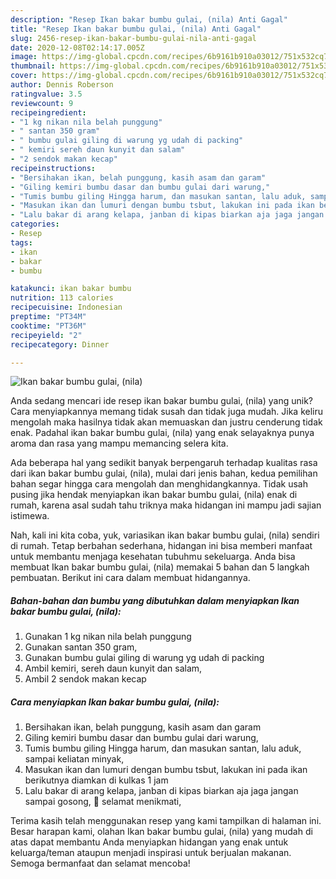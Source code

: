 ```yaml
---
description: "Resep Ikan bakar bumbu gulai, (nila) Anti Gagal"
title: "Resep Ikan bakar bumbu gulai, (nila) Anti Gagal"
slug: 2456-resep-ikan-bakar-bumbu-gulai-nila-anti-gagal
date: 2020-12-08T02:14:17.005Z
image: https://img-global.cpcdn.com/recipes/6b9161b910a03012/751x532cq70/ikan-bakar-bumbu-gulai-nila-foto-resep-utama.jpg
thumbnail: https://img-global.cpcdn.com/recipes/6b9161b910a03012/751x532cq70/ikan-bakar-bumbu-gulai-nila-foto-resep-utama.jpg
cover: https://img-global.cpcdn.com/recipes/6b9161b910a03012/751x532cq70/ikan-bakar-bumbu-gulai-nila-foto-resep-utama.jpg
author: Dennis Roberson
ratingvalue: 3.5
reviewcount: 9
recipeingredient:
- "1 kg nikan nila belah punggung"
- " santan 350 gram"
- " bumbu gulai giling di warung yg udah di packing"
- " kemiri sereh daun kunyit dan salam"
- "2 sendok makan kecap"
recipeinstructions:
- "Bersihakan ikan, belah punggung, kasih asam dan garam"
- "Giling kemiri bumbu dasar dan bumbu gulai dari warung,"
- "Tumis bumbu giling Hingga harum, dan masukan santan, lalu aduk, sampai keliatan minyak,"
- "Masukan ikan dan lumuri dengan bumbu tsbut, lakukan ini pada ikan berikutnya diamkan di kulkas 1 jam"
- "Lalu bakar di arang kelapa, janban di kipas biarkan aja jaga jangan sampai gosong, 🤤 selamat menikmati,"
categories:
- Resep
tags:
- ikan
- bakar
- bumbu

katakunci: ikan bakar bumbu 
nutrition: 113 calories
recipecuisine: Indonesian
preptime: "PT34M"
cooktime: "PT36M"
recipeyield: "2"
recipecategory: Dinner

---
```



![Ikan bakar bumbu gulai, (nila)](https://img-global.cpcdn.com/recipes/6b9161b910a03012/751x532cq70/ikan-bakar-bumbu-gulai-nila-foto-resep-utama.jpg)

Anda sedang mencari ide resep ikan bakar bumbu gulai, (nila) yang unik? Cara menyiapkannya memang tidak susah dan tidak juga mudah. Jika keliru mengolah maka hasilnya tidak akan memuaskan dan justru cenderung tidak enak. Padahal ikan bakar bumbu gulai, (nila) yang enak selayaknya punya aroma dan rasa yang mampu memancing selera kita.



Ada beberapa hal yang sedikit banyak berpengaruh terhadap kualitas rasa dari ikan bakar bumbu gulai, (nila), mulai dari jenis bahan, kedua pemilihan bahan segar hingga cara mengolah dan menghidangkannya. Tidak usah pusing jika hendak menyiapkan ikan bakar bumbu gulai, (nila) enak di rumah, karena asal sudah tahu triknya maka hidangan ini mampu jadi sajian istimewa.


Nah, kali ini kita coba, yuk, variasikan ikan bakar bumbu gulai, (nila) sendiri di rumah. Tetap berbahan sederhana, hidangan ini bisa memberi manfaat untuk membantu menjaga kesehatan tubuhmu sekeluarga. Anda bisa membuat Ikan bakar bumbu gulai, (nila) memakai 5 bahan dan 5 langkah pembuatan. Berikut ini cara dalam membuat hidangannya.

<!--inarticleads1-->

##### Bahan-bahan dan bumbu yang dibutuhkan dalam menyiapkan Ikan bakar bumbu gulai, (nila):

1. Gunakan 1 kg nikan nila belah punggung
1. Gunakan  santan 350 gram,
1. Gunakan  bumbu gulai giling di warung yg udah di packing
1. Ambil  kemiri, sereh daun kunyit dan salam,
1. Ambil 2 sendok makan kecap




<!--inarticleads2-->

##### Cara menyiapkan Ikan bakar bumbu gulai, (nila):

1. Bersihakan ikan, belah punggung, kasih asam dan garam
1. Giling kemiri bumbu dasar dan bumbu gulai dari warung,
1. Tumis bumbu giling Hingga harum, dan masukan santan, lalu aduk, sampai keliatan minyak,
1. Masukan ikan dan lumuri dengan bumbu tsbut, lakukan ini pada ikan berikutnya diamkan di kulkas 1 jam
1. Lalu bakar di arang kelapa, janban di kipas biarkan aja jaga jangan sampai gosong, 🤤 selamat menikmati,




Terima kasih telah menggunakan resep yang kami tampilkan di halaman ini. Besar harapan kami, olahan Ikan bakar bumbu gulai, (nila) yang mudah di atas dapat membantu Anda menyiapkan hidangan yang enak untuk keluarga/teman ataupun menjadi inspirasi untuk berjualan makanan. Semoga bermanfaat dan selamat mencoba!
